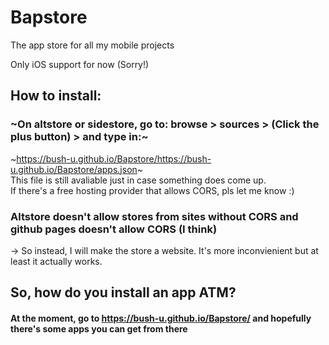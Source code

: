 # Bapstore
The app store for all my mobile projects 

Only iOS support for now (Sorry!)

## How to install:
### ~On altstore or sidestore, go to: browse > sources > (Click the plus button) > and type in:~
~https://bush-u.github.io/Bapstore/https://bush-u.github.io/Bapstore/apps.json~ \
This file is still avaliable just in case something does come up. \
If there's a free hosting provider that allows CORS, pls let me know :)

### Altstore doesn't allow stores from sites without CORS and github pages doesn't allow CORS (I think)
-> So instead, I will make the store a website. It's more inconvienient but at least it actually works.

## So, how do you install an app ATM?
#### At the moment, go to https://bush-u.github.io/Bapstore/ and hopefully there's some apps you can get from there
